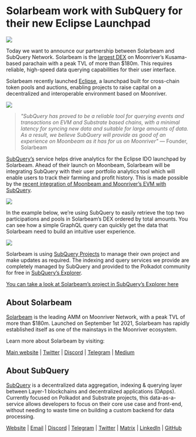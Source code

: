 # Solarbeam work with SubQuery for their new Eclipse Launchpad

![](https://miro.medium.com/max/1400/1*ZG9NqT9GIXax5SBpNn5ipg.png)

Today we want to announce our partnership between Solarbeam and SubQuery Network. Solarbeam is the [largest DEX](https://defillama.com/chain/Moonriver) on Moonriver’s Kusama-based parachain with a peak TVL of more than $180m. This requires reliable, high-speed data querying capabilities for their user interface.

Solarbeam recently launched [Eclipse](https://app.solarbeam.io/eclipse), a launchpad built for cross-chain token pools and auctions, enabling projects to raise capital on a decentralized and interoperable environment based on Moonriver.

![](https://miro.medium.com/max/1400/1*IbRN8EnymWvqvh0sx_PNKw.png)

> _"SubQuery has proved to be a reliable tool for querying events and transactions on EVM and Substrate based chains, with a minimal latency for syncing new data and suitable for large amounts of data. As a result, we believe SubQuery will provide as good of an experience on Moonbeam as it has for us on Moonriver"_ — Founder, Solarbeam

[SubQuery’s](https://subquery.network/) service helps drive analytics for the Eclipse IDO launchpad by Solarbeam. Ahead of their launch on Moonbeam, Solarbeam will be integrating SubQuery with their user portfolio analytics tool which will enable users to track their farming and profit history. This is made possible by the [recent integration of Moonbeam and Moonriver’s EVM with SubQuery](./20211028-moonbeam-evm.md).

![](https://miro.medium.com/max/1400/1*6_iO6tLt4RxxMvs8u-F_Bg.png)

In the example below, we’re using SubQuery to easily retrieve the top two participations and pools in Solarbeam’s DEX ordered by total amounts. You can see how a simple GraphQL query can quickly get the data that Solarbeam need to build an intuitive user experience.

![](https://miro.medium.com/max/1400/1*5iCwSaU96UtDMFA1MruRlA.png)

Solarbeam is using [SubQuery Projects](https://managedservice.subquery.network/) to manage their own project and make updates as required. The indexing and query services we provide are completely managed by SubQuery and provided to the Polkadot community for free in [SubQuery’s Explorer](https://explorer.subquery.network/).

[You can take a look at Solarbeam’s project in SubQuery’s Explorer here](https://explorer.subquery.network/subquery/csntest/eclipse)

## About Solarbeam

[Solarbeam](https://solarbeam.io/) is the leading AMM on Moonriver Network, with a peak TVL of more than $180m. Launched on September 1st 2021, Solarbeam has rapidly established itself as one of the mainstays in the Moonriver ecosystem.

Learn more about Solarbeam by visiting:

[Main website](https://solarbeam.io/exchange/swap) | [Twitter](https://twitter.com/solarbeamio) | [Discord](http://discord.gg/rK4AjZXuwf) | [Telegram](http://t.me/solarbeamio) | [Medium](https://solarbeam.medium.com/)

## About SubQuery

[SubQuery](https://subquery.network/) is a decentralized data aggregation, indexing & querying layer between Layer-1 blockchains and decentralized applications (DApps). Currently focused on Polkadot and Substrate projects, this data-as-a-service allows developers to focus on their core use case and front-end, without needing to waste time on building a custom backend for data processing.

[Website](https://subquery.network/) | [Email](mailto:hello@subquery.network) | [Discord](https://discord.com/invite/78zg8aBSMG) | [Telegram](https://t.me/subquerynetwork) | [Twitter](https://twitter.com/subquerynetwork) | [Matrix](https://matrix.to/#/#subquery:matrix.org) | [LinkedIn](https://www.linkedin.com/company/subquery) | [GitHub](https://github.com/subquery)
